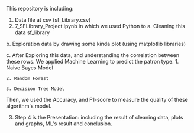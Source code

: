 This repository is including:

1. Data file at csv (sf_Library.csv)
2. 7_SFLibrary_Project.ipynb in which we used Python to
  a. Cleaning this data sf_library

  b. Exploration data by drawing some kinda plot (using matplotlib libraries)
  
  c. After Exploring this data, and understanding the correlation between these rows. We applied Machine Learning to predict the patron type.
    1. Naive Bayes Model
    
    2. Random Forest
    
    3. Decision Tree Model
    
  Then, we used the Accuracy, and F1-score to measure the quality of these algorithm's model.

3. Step 4 is the Presentation: including the result of cleaning data, plots and graphs, ML's result and conclusion.
  
